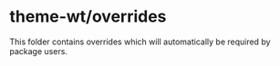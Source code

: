 # theme-wt/overrides

This folder contains overrides which will automatically be required by package users.
